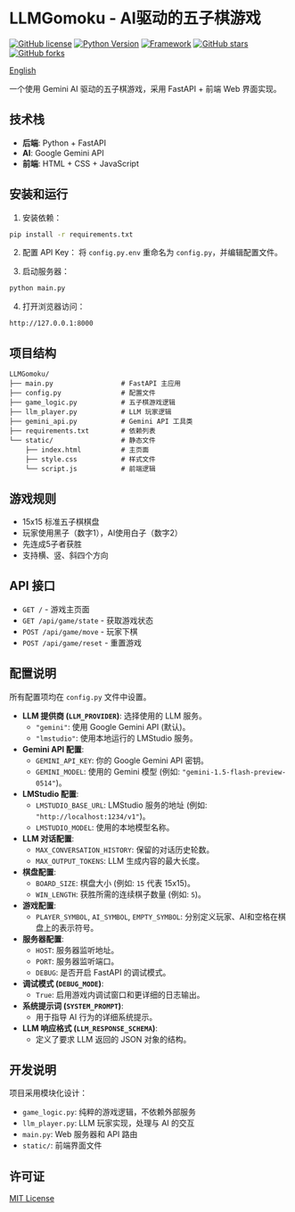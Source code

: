 # LLMGomoku - AI驱动的五子棋游戏

[![GitHub license](https://img.shields.io/github/license/RusianHu/LLMGomoku)](https://github.com/RusianHu/LLMGomoku/blob/main/LICENSE)
[![Python Version](https://img.shields.io/badge/python-3.9%2B-blue.svg)](https://www.python.org/downloads/)
[![Framework](https://img.shields.io/badge/Framework-FastAPI-green.svg)](https://fastapi.tiangolo.com/)
[![GitHub stars](https://img.shields.io/github/stars/RusianHu/LLMGomoku)](https://github.com/RusianHu/LLMGomoku/stargazers)
[![GitHub forks](https://img.shields.io/github/forks/RusianHu/LLMGomoku)](https://github.com/RusianHu/LLMGomoku/network)

[English](README.en.md)

一个使用 Gemini AI 驱动的五子棋游戏，采用 FastAPI + 前端 Web 界面实现。

## 技术栈

- **后端**: Python + FastAPI
- **AI**: Google Gemini API
- **前端**: HTML + CSS + JavaScript

## 安装和运行

1. 安装依赖：
```bash
pip install -r requirements.txt
```

2. 配置 API Key：
将 `config.py.env` 重命名为 `config.py`，并编辑配置文件。

3. 启动服务器：
```bash
python main.py
```

4. 打开浏览器访问：
```
http://127.0.0.1:8000
```

## 项目结构

```
LLMGomoku/
├── main.py                 # FastAPI 主应用
├── config.py               # 配置文件
├── game_logic.py           # 五子棋游戏逻辑
├── llm_player.py           # LLM 玩家逻辑
├── gemini_api.py           # Gemini API 工具类
├── requirements.txt        # 依赖列表
└── static/                 # 静态文件
    ├── index.html          # 主页面
    ├── style.css           # 样式文件
    └── script.js           # 前端逻辑
```

## 游戏规则

- 15x15 标准五子棋棋盘
- 玩家使用黑子（数字1），AI使用白子（数字2）
- 先连成5子者获胜
- 支持横、竖、斜四个方向

## API 接口

- `GET /` - 游戏主页面
- `GET /api/game/state` - 获取游戏状态
- `POST /api/game/move` - 玩家下棋
- `POST /api/game/reset` - 重置游戏

## 配置说明

所有配置项均在 `config.py` 文件中设置。

-   **LLM 提供商 (`LLM_PROVIDER`)**: 选择使用的 LLM 服务。
    -   `"gemini"`: 使用 Google Gemini API (默认)。
    -   `"lmstudio"`: 使用本地运行的 LMStudio 服务。
-   **Gemini API 配置**:
    -   `GEMINI_API_KEY`: 你的 Google Gemini API 密钥。
    -   `GEMINI_MODEL`: 使用的 Gemini 模型 (例如: `"gemini-1.5-flash-preview-0514"`)。
-   **LMStudio 配置**:
    -   `LMSTUDIO_BASE_URL`: LMStudio 服务的地址 (例如: `"http://localhost:1234/v1"`)。
    -   `LMSTUDIO_MODEL`: 使用的本地模型名称。
-   **LLM 对话配置**:
    -   `MAX_CONVERSATION_HISTORY`: 保留的对话历史轮数。
    -   `MAX_OUTPUT_TOKENS`: LLM 生成内容的最大长度。
-   **棋盘配置**:
    -   `BOARD_SIZE`: 棋盘大小 (例如: `15` 代表 15x15)。
    -   `WIN_LENGTH`: 获胜所需的连续棋子数量 (例如: `5`)。
-   **游戏配置**:
    -   `PLAYER_SYMBOL`, `AI_SYMBOL`, `EMPTY_SYMBOL`: 分别定义玩家、AI和空格在棋盘上的表示符号。
-   **服务器配置**:
    -   `HOST`: 服务器监听地址。
    -   `PORT`: 服务器监听端口。
    -   `DEBUG`: 是否开启 FastAPI 的调试模式。
-   **调试模式 (`DEBUG_MODE`)**:
    -   `True`: 启用游戏内调试窗口和更详细的日志输出。
-   **系统提示词 (`SYSTEM_PROMPT`)**:
    -   用于指导 AI 行为的详细系统提示。
-   **LLM 响应格式 (`LLM_RESPONSE_SCHEMA`)**:
    -   定义了要求 LLM 返回的 JSON 对象的结构。

## 开发说明

项目采用模块化设计：
- `game_logic.py`: 纯粹的游戏逻辑，不依赖外部服务
- `llm_player.py`: LLM 玩家实现，处理与 AI 的交互
- `main.py`: Web 服务器和 API 路由
- `static/`: 前端界面文件

## 许可证

[MIT License](LICENSE)
